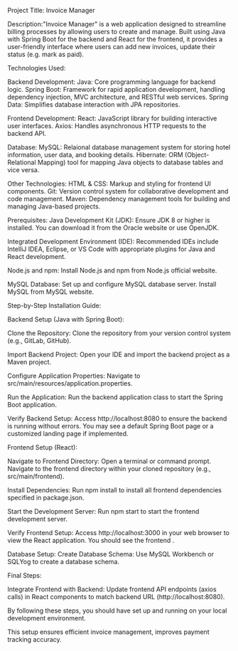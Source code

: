 Project Title: Invoice Manager

Description:"Invoice Manager" is a web application designed to streamline billing processes by allowing users to create and manage. Built using Java with Spring Boot for the backend and React for the frontend, it provides a user-friendly interface where users can add new invoices, update their status (e.g. mark as paid).

Technologies Used:

Backend Development: Java: Core programming language for backend logic. Spring Boot: Framework for rapid application development, handling dependency injection, MVC architecture, and RESTful web services. Spring Data: Simplifies database interaction with JPA repositories.

Frontend Development: React: JavaScript library for building interactive user interfaces. Axios: Handles asynchronous HTTP requests to the backend API.

Database: MySQL: Relaional database management system for storing hotel information, user data, and booking details. Hibernate: ORM (Object-Relational Mapping) tool for mapping Java objects to database tables and vice versa.

Other Technologies: HTML & CSS: Markup and styling for frontend UI components. Git: Version control system for collaborative development and code management. Maven: Dependency management tools for building and managing Java-based projects.

Prerequisites: Java Development Kit (JDK): Ensure JDK 8 or higher is installed. You can download it from the Oracle website or use OpenJDK.

Integrated Development Environment (IDE): Recommended IDEs include IntelliJ IDEA, Eclipse, or VS Code with appropriate plugins for Java and React development.

Node.js and npm: Install Node.js and npm from Node.js official website.

MySQL Database: Set up and configure MySQL database server. Install MySQL from MySQL website.

Step-by-Step Installation Guide:

Backend Setup (Java with Spring Boot):

Clone the Repository:
Clone the repository from your version control system (e.g., GitLab, GitHub).

Import Backend Project:
Open your IDE and import the backend project as a Maven project.

Configure Application Properties:
Navigate to src/main/resources/application.properties.

Run the Application:
Run the backend application class to start the Spring Boot application.

Verify Backend Setup:
Access http://localhost:8080 to ensure the backend is running without errors. You may see a default Spring Boot page or a customized landing page if implemented.

Frontend Setup (React):

Navigate to Frontend Directory:
Open a terminal or command prompt.
Navigate to the frontend directory within your cloned repository (e.g., src/main/frontend).

Install Dependencies:
Run npm install to install all frontend dependencies specified in package.json.

Start the Development Server:
Run npm start to start the frontend development server.

Verify Frontend Setup:
Access http://localhost:3000 in your web browser to view the React application. You should see the frontend .

Database Setup:
Create Database Schema:
Use MySQL Workbench or SQLYog to create a database schema.

Final Steps:

Integrate Frontend with Backend:
Update frontend API endpoints (axios calls) in React components to match backend URL (http://localhost:8080).

By following these steps, you should have set up and running on your local development environment.

This setup ensures efficient invoice management, improves payment tracking accuracy.
